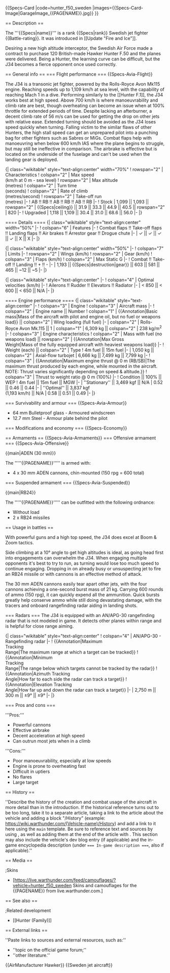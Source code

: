 {{Specs-Card
|code=hunter_f50_sweden
|images={{Specs-Card-Image|GarageImage_{{PAGENAME}}.jpg}}
}}

== Description ==
<!-- ''In the description, the first part should be about the history of and the creation and combat usage of the aircraft, as well as its key features. In the second part, tell the reader about the aircraft in the game. Insert a screenshot of the vehicle, so that if the novice player does not remember the vehicle by name, he will immediately understand what kind of vehicle the article is talking about.'' -->
The '''{{Specs|name}}''' is a rank {{Specs|rank}} Swedish jet fighter {{Battle-rating}}. It was introduced in [[Update "Fire and Ice"]].

Desiring a new high altitude interceptor, the Swedish Air Force made a contract to purchase 120 British-made Hawker Hunter F.50 and the planes were delivered. Being a Hunter, the learning curve can be difficult, but the J34 becomes a fierce opponent once used correctly.

== General info ==
=== Flight performance ===
{{Specs-Avia-Flight}}
<!-- ''Describe how the aircraft behaves in the air. Speed, manoeuvrability, acceleration and allowable loads - these are the most important characteristics of the vehicle.'' -->
The J34 is a transonic jet fighter, powered by the Rolls-Royce Avon Mk115 engine. Reaching speeds up to 1,109 km/h at sea level, with the capability of reaching Mach 1 in a dive. Performing similarly to the [[Hunter F.1]], the J34 works best at high speed. Above 700 km/h is where manoeuvrability and climb rate are best, though overheating can become an issue when at 100% throttle for extended periods of time. Despite lacking an afterburner, a decent climb rate of 56 m/s can be used for getting the drop on other jets with relative ease. Extended turning should be avoided as the J34 loses speed quickly when turning. Falling victim to the similar flaws of other Hunters, the high stall speed can get an unprepared pilot into a punching bag for other fighters such as Sabres or MiGs. Combat flaps help with manoeuvring when below 600 km/h IAS where the plane begins to struggle, but may still be ineffective in comparison. The airbrake is effective but is located on the underside of the fuselage and can't be used when the landing gear is deployed.

{| class="wikitable" style="text-align:center" width="70%"
! rowspan="2" | Characteristics
! colspan="2" | Max speed<br>(km/h at 0 m - sea level)
! rowspan="2" | Max altitude<br>(metres)
! colspan="2" | Turn time<br>(seconds)
! colspan="2" | Rate of climb<br>(metres/second)
! rowspan="2" | Take-off run<br>(metres)
|-
! AB !! RB !! AB !! RB !! AB !! RB
|-
! Stock
| 1,099 || 1,093 || rowspan="2" | {{Specs|ceiling}} || 31.9 || 33.3 || 44.9 || 40.5 || rowspan="2" | 820
|-
! Upgraded
| 1,118 || 1,109 || 30.4 || 31.0 || 68.6 || 56.0
|-
|}

==== Details ====
{| class="wikitable" style="text-align:center" width="50%"
|-
! colspan="6" | Features
|-
! Combat flaps !! Take-off flaps !! Landing flaps !! Air brakes !! Arrestor gear !! Drogue chute
|-
| ✓ || ✓ || ✓ || ✓ || X || X     <!-- ✓ -->
|-
|}

{| class="wikitable" style="text-align:center" width="50%"
|-
! colspan="7" | Limits
|-
! rowspan="2" | Wings (km/h)
! rowspan="2" | Gear (km/h)
! colspan="3" | Flaps (km/h)
! colspan="2" | Max Static G
|-
! Combat !! Take-off !! Landing !! + !! -
|-
| 1,193 <!-- {{Specs|destruction|body}} --> || {{Specs|destruction|gear}} || 603 || 581 || 465 || ~12 || ~5
|-
|}

{| class="wikitable" style="text-align:center"
|-
! colspan="4" | Optimal velocities (km/h)
|-
! Ailerons !! Rudder !! Elevators !! Radiator
|-
| < 850 || < 600 || < 650 || N/A
|-
|}

==== Engine performance ====
{| class="wikitable" style="text-align:center"
|-
! colspan="3" | Engine
! colspan="3" | Aircraft mass
|-
! colspan="2" | Engine name || Number
! colspan="1" | {{Annotation|Basic mass|Mass of the aircraft with pilot and engine oil, but no fuel or weapons load}} || colspan="2" | Wing loading (full fuel)
|-
| colspan="2" | Rolls-Royce Avon Mk.115 || 1
| colspan="1" | 6,309 kg || colspan="2" | 238 kg/m<sup>2</sup>
|-
! colspan="3" | Engine characteristics
! colspan="2" | Mass with fuel (no weapons load) || rowspan="2" | {{Annotation|Max Gross<br>Weight|Mass of the fully equipped aircraft with heaviest weapons load}}
|-
! Weight (each) || colspan="2" | Type
! 4m fuel || 15m fuel
|-
| 1,050 kg || colspan="2" | Axial-flow turbojet
| 6,666 kg || 7,499 kg || 7,799 kg
|-
! colspan="3" | {{Annotation|Maximum engine thrust @ 0 m (RB/SB)|The maximum thrust produced by each engine, while mounted in the aircraft. NOTE: Thrust varies significantly depending on speed & altitude.}}
! colspan="3" | Thrust to weight ratio @ 0 m (100%)
|-
! Condition || 100% || WEP
! 4m fuel || 15m fuel || MGW
|-
| ''Stationary'' || 3,469 kgf || N/A
| 0.52 || 0.46 || 0.44
|-
| ''Optimal'' || 3,837 kgf<br>(1,193 km/h) || N/A
| 0.58 || 0.51 || 0.49
|-
|}

=== Survivability and armour ===
{{Specs-Avia-Armour}}
<!-- ''Examine the survivability of the aircraft. Note how vulnerable the structure is and how secure the pilot is, whether the fuel tanks are armoured, etc. Describe the armour, if there is any, and also mention the vulnerability of other critical aircraft systems.'' -->
* 64 mm Bulletproof glass - Armoured windscreen
* 12.7 mm Steel - Armour plate behind the pilot

=== Modifications and economy ===
{{Specs-Economy}}

== Armaments ==
{{Specs-Avia-Armaments}}
=== Offensive armament ===
{{Specs-Avia-Offensive}}
<!-- ''Describe the offensive armament of the aircraft, if any. Describe how effective the cannons and machine guns are in a battle, and also what belts or drums are better to use. If there is no offensive weaponry, delete this subsection.'' -->
{{main|ADEN (30 mm)}}

The '''''{{PAGENAME}}''''' is armed with:

* 4 x 30 mm ADEN cannons, chin-mounted (150 rpg = 600 total)

=== Suspended armament ===
{{Specs-Avia-Suspended}}
<!-- ''Describe the aircraft's suspended armament: additional cannons under the wings, bombs, rockets and torpedoes. This section is especially important for bombers and attackers. If there is no suspended weaponry remove this subsection.'' -->
{{main|RB24}}

The '''''{{PAGENAME}}''''' can be outfitted with the following ordnance:

* Without load
* 2 x RB24 missiles

== Usage in battles ==
<!-- ''Describe the tactics of playing in the aircraft, the features of using aircraft in a team and advice on tactics. Refrain from creating a "guide" - do not impose a single point of view, but instead, give the reader food for thought. Examine the most dangerous enemies and give recommendations on fighting them. If necessary, note the specifics of the game in different modes (AB, RB, SB).'' -->
With powerful guns and a high top speed, the J34 does excel at Boom & Zoom tactics.

Side climbing at a 10° angle to get high altitudes is ideal, as going head first into engagements can overwhelm the J34. When engaging multiple opponents it's best to try to run, as turning would lose too much speed to continue engaging. Dropping in on already busy or unsuspecting jet to fire an RB24 missile or with cannons is an effective method of attack.

The 30 mm ADEN cannons easily tear apart other jets, with the four cannons achieving a one-second burst mass of 21 kg. Carrying 600 rounds of ammo (150 rpg), it can quickly expend all the ammunition. Quick bursts greatly help conserve ammo while still doing devastating damage, with the tracers and onboard rangefinding radar aiding in landing shots.

=== Radars ===
The J34 is equipped with an AN/APG-30 rangefinding radar that is not modeled in game. It detects other planes within range and is helpful for close range aiming.

{| class="wikitable" style="text-align:center"
! colspan="4" | AN/APG-30 - Rangefinding radar
|-
! {{Annotation|Maximum<br/>Tracking<br/>Range|The maximum range at which a target can be tracked}}
! {{Annotation|Minimum<br/>Tracking<br/>Range|The range below which targets cannot be tracked by the radar}}
! {{Annotation|Azimuth Tracking<br/>Angle|How far to each side the radar can track a target}}
! {{Annotation|Elevation Tracking<br/>Angle|How far up and down the radar can track a target}}
|-
| 2,750 m || 300 m || ±9° || ±9°
|-
|}

=== Pros and cons ===
<!-- ''Summarise and briefly evaluate the vehicle in terms of its characteristics and combat effectiveness. Mark its pros and cons in the bulleted list. Try not to use more than 6 points for each of the characteristics. Avoid using categorical definitions such as "bad", "good" and the like - use substitutions with softer forms such as "inadequate" and "effective".'' -->

'''Pros:'''

* Powerful cannons
* Effective airbrake
* Decent acceleration at high speed
* Can outrun most jets when in a climb

'''Cons:'''

* Poor manoeuvrability, especially at low speeds
* Engine is prone to overheating fast
* Difficult in uptiers
* No flares
* Large target

== History ==
<!-- ''Describe the history of the creation and combat usage of the aircraft in more detail than in the introduction. If the historical reference turns out to be too long, take it to a separate article, taking a link to the article about the vehicle and adding a block "/History" (example: <nowiki>https://wiki.warthunder.com/(Vehicle-name)/History</nowiki>) and add a link to it here using the <code>main</code> template. Be sure to reference text and sources by using <code><nowiki><ref></ref></nowiki></code>, as well as adding them at the end of the article with <code><nowiki><references /></nowiki></code>. This section may also include the vehicle's dev blog entry (if applicable) and the in-game encyclopedia description (under <code><nowiki>=== In-game description ===</nowiki></code>, also if applicable).'' -->
''Describe the history of the creation and combat usage of the aircraft in more detail than in the introduction. If the historical reference turns out to be too long, take it to a separate article, taking a link to the article about the vehicle and adding a block "/History" (example: <nowiki>https://wiki.warthunder.com/(Vehicle-name)/History</nowiki>) and add a link to it here using the <code>main</code> template. Be sure to reference text and sources by using <code><nowiki><ref></ref></nowiki></code>, as well as adding them at the end of the article with <code><nowiki><references /></nowiki></code>. This section may also include the vehicle's dev blog entry (if applicable) and the in-game encyclopedia description (under <code><nowiki>=== In-game description ===</nowiki></code>, also if applicable).''

== Media ==
<!-- ''Excellent additions to the article would be video guides, screenshots from the game, and photos.'' -->

;Skins

* [https://live.warthunder.com/feed/camouflages/?vehicle=hunter_f50_sweden Skins and camouflages for the {{PAGENAME}} from live.warthunder.com.]

== See also ==
<!-- ''Links to the articles on the War Thunder Wiki that you think will be useful for the reader, for example:''
* ''reference to the series of the aircraft;''
* ''links to approximate analogues of other nations and research trees.'' -->

;Related development

* [[Hunter (Family)]]

== External links ==
<!-- ''Paste links to sources and external resources, such as:''
* ''topic on the official game forum;''
* ''other literature.'' -->
''Paste links to sources and external resources, such as:''

* ''topic on the official game forum;''
* ''other literature.''

{{AirManufacturer Hawker}}
{{Sweden jet aircraft}}